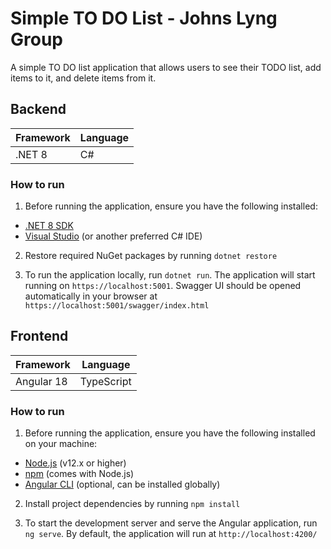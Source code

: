 # Simple TO DO List - Johns Lyng Group

A simple TO DO list application that allows users to see their TODO list, add items to it, and delete items from it.

## Backend

| Framework    | Language |
| -------- 	   | -------  |
| .NET 8       | C#       |

### How to run
1. Before running the application, ensure you have the following installed:

- [.NET 8 SDK](https://dotnet.microsoft.com/download/dotnet)
- [Visual Studio](https://visualstudio.microsoft.com/) (or another preferred C# IDE)

2. Restore required NuGet packages by running `dotnet restore`

3. To run the application locally, run `dotnet run`. The application will start running on `https://localhost:5001`. Swagger UI  should be opened automatically in your browser at `https://localhost:5001/swagger/index.html`

## Frontend

| Framework    | Language   |
| -------- 	   | -------    |
| Angular 18   | TypeScript |

### How to run
1. Before running the application, ensure you have the following installed on your machine:

- [Node.js](https://nodejs.org/) (v12.x or higher)
- [npm](https://www.npmjs.com/) (comes with Node.js)
- [Angular CLI](https://angular.io/cli) (optional, can be installed globally)

2. Install project dependencies by running `npm install`

3. To start the development server and serve the Angular application, run `ng serve`. 
By default, the application will run at `http://localhost:4200/`
